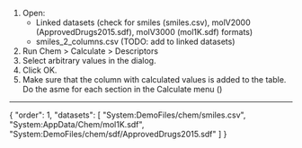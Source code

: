 1. Open:
   * Linked datasets (check for smiles (smiles.csv), molV2000 (ApprovedDrugs2015.sdf), molV3000 (mol1K.sdf) formats)
   * smiles_2_columns.csv (TODO: add to linked datasets)
1. Run Chem > Calculate > Descriptors 
2. Select arbitrary values in the dialog.
3. Click OK.
4. Make sure that the column with calculated values is added to the table.
Do the asme for each section in the Calculate menu ()
---
{
  "order": 1,
   "datasets": [
    "System:DemoFiles/chem/smiles.csv",
    "System:AppData/Chem/mol1K.sdf",
    "System:DemoFiles/chem/sdf/ApprovedDrugs2015.sdf"
  ]
}
